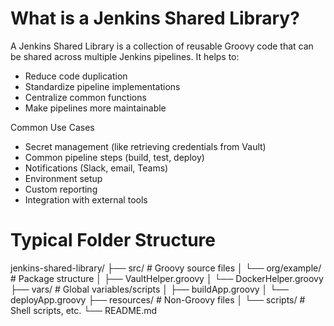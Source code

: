 # What is a Jenkins Shared Library?
A Jenkins Shared Library is a collection of reusable Groovy code that can be shared across multiple Jenkins pipelines. It helps to:
- Reduce code duplication
- Standardize pipeline implementations
- Centralize common functions
- Make pipelines more maintainable

Common Use Cases
- Secret management (like retrieving credentials from Vault)
- Common pipeline steps (build, test, deploy) 
- Notifications (Slack, email, Teams)
- Environment setup
- Custom reporting
- Integration with external tools

# Typical Folder Structure

jenkins-shared-library/
├── src/                  # Groovy source files
│   └── org/example/      # Package structure
│       ├── VaultHelper.groovy
│       └── DockerHelper.groovy
├── vars/                 # Global variables/scripts
│   ├── buildApp.groovy
│   └── deployApp.groovy
├── resources/            # Non-Groovy files
│   └── scripts/          # Shell scripts, etc.
└── README.md

